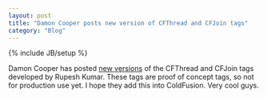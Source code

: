 ```yaml
---
layout: post
title: "Damon Cooper posts new version of CFThread and CFJoin tags"
category: "Blog"
---
```

{% include JB/setup %}

Damon Cooper has posted [new versions](http://www.dcooper.org/blog/client/index.cfm?mode=entry&entry=A71F310C-4E22-1671-5E287AE8918A048B) of the CFThread and CFJoin tags developed by Rupesh Kumar. These tags are proof of concept tags, so not for production use yet. I hope they add this into ColdFusion. Very cool guys.